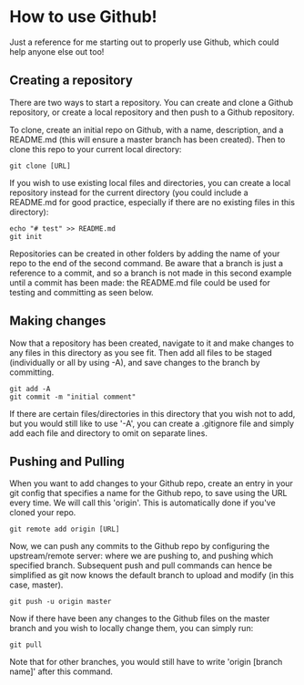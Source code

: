 # How to use Github!
Just a reference for me starting out to properly use Github, which could help anyone else out too!

## Creating a repository

There are two ways to start a repository. You can create and clone a Github repository, or create a local repository and then push to a Github repository.  

To clone, create an initial repo on Github, with a name, description, and a README.md (this will ensure a master branch has been created). Then to clone this repo to your current local directory:
```
git clone [URL]
```
If you wish to use existing local files and directories, you can create a local repository instead for the current directory (you could include a README.md for good practice, especially if there are no existing files in this directory):
```
echo "# test" >> README.md
git init
```
Repositories can be created in other folders by adding the name of your repo to the end of the second command. Be aware that a branch is just a reference to a commit, and so a branch is not made in this second example until a commit has been made: the README.md file could be used for testing and committing as seen below.
## Making changes
Now that a repository has been created, navigate to it and make changes to any files in this directory as you see fit. Then add all files to be staged (individually or all by using -A), and save changes to the branch by committing. 
```
git add -A
git commit -m "initial comment"
```
If there are certain files/directories in this directory that you wish not to add, but you would still like to use '-A', you can create a .gitignore file and simply add each file and directory to omit on separate lines.
## Pushing and Pulling
When you want to add changes to your Github repo, create an entry in your git config that specifies a name for the Github repo, to save using the URL every time. We will call this 'origin'. This is automatically done if you've cloned your repo.
```
git remote add origin [URL]
```
Now, we can push any commits to the Github repo by configuring the upstream/remote server: where we are pushing to, and pushing which specified branch. Subsequent push and pull commands can hence be simplified as git now knows the default branch to upload and modify (in this case, master).
```
git push -u origin master
```
Now if there have been any changes to the Github files on the master branch and you wish to locally change them, you can simply run:
```
git pull
```
Note that for other branches, you would still have to write 'origin [branch name]' after this command. 

